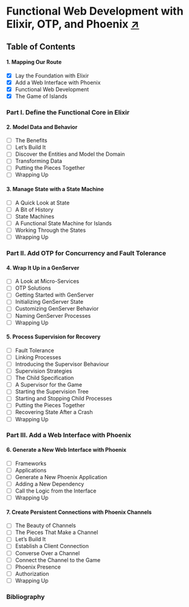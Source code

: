 # Functional Web Development with Elixir, OTP, and Phoenix [↗][book]

## Table of Contents

#### 1. Mapping Our Route
  - [x] Lay the Foundation with Elixir
  - [x] Add a Web Interface with Phoenix
  - [x] Functional Web Development
  - [x] The Game of Islands

### Part I. Define the Functional Core in Elixir

#### 2. Model Data and Behavior
  - [ ] The Benefits
  - [ ] Let’s Build It
  - [ ] Discover the Entities and Model the Domain
  - [ ] Transforming Data
  - [ ] Putting the Pieces Together
  - [ ] Wrapping Up

#### 3. Manage State with a State Machine
  - [ ] A Quick Look at State
  - [ ] A Bit of History
  - [ ] State Machines
  - [ ] A Functional State Machine for Islands
  - [ ] Working Through the States
  - [ ] Wrapping Up

### Part II. Add OTP for Concurrency and Fault Tolerance

#### 4. Wrap It Up in a GenServer
  - [ ] A Look at Micro-Services
  - [ ] OTP Solutions
  - [ ] Getting Started with GenServer
  - [ ] Initializing GenServer State
  - [ ] Customizing GenServer Behavior
  - [ ] Naming GenServer Processes
  - [ ] Wrapping Up

#### 5. Process Supervision for Recovery
  - [ ] Fault Tolerance
  - [ ] Linking Processes
  - [ ] Introducing the Supervisor Behaviour
  - [ ] Supervision Strategies
  - [ ] The Child Specification
  - [ ] A Supervisor for the Game
  - [ ] Starting the Supervision Tree
  - [ ] Starting and Stopping Child Processes
  - [ ] Putting the Pieces Together
  - [ ] Recovering State After a Crash
  - [ ] Wrapping Up

### Part III. Add a Web Interface with Phoenix

#### 6. Generate a New Web Interface with Phoenix
  - [ ] Frameworks
  - [ ] Applications
  - [ ] Generate a New Phoenix Application
  - [ ] Adding a New Dependency
  - [ ] Call the Logic from the Interface
  - [ ] Wrapping Up

#### 7. Create Persistent Connections with Phoenix Channels
  - [ ] The Beauty of Channels
  - [ ] The Pieces That Make a Channel
  - [ ] Let’s Build It
  - [ ] Establish a Client Connection
  - [ ] Converse Over a Channel
  - [ ] Connect the Channel to the Game
  - [ ] Phoenix Presence
  - [ ] Authorization
  - [ ] Wrapping Up
 
### Bibliography


  [book]: https://pragprog.com/book/lhelph/functional-web-development-with-elixir-otp-and-phoenix
